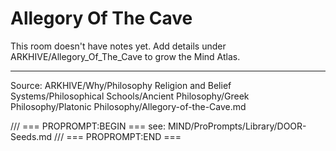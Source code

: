 # Allegory Of The Cave

This room doesn't have notes yet. Add details under ARKHIVE/Allegory_Of_The_Cave to grow the Mind Atlas.

---
Source: ARKHIVE/Why/Philosophy Religion and Belief Systems/Philosophical Schools/Ancient Philosophy/Greek Philosophy/Platonic Philosophy/Allegory-of-the-Cave.md

/// === PROPROMPT:BEGIN ===
see: MIND/ProPrompts/Library/DOOR-Seeds.md
/// === PROPROMPT:END ===
